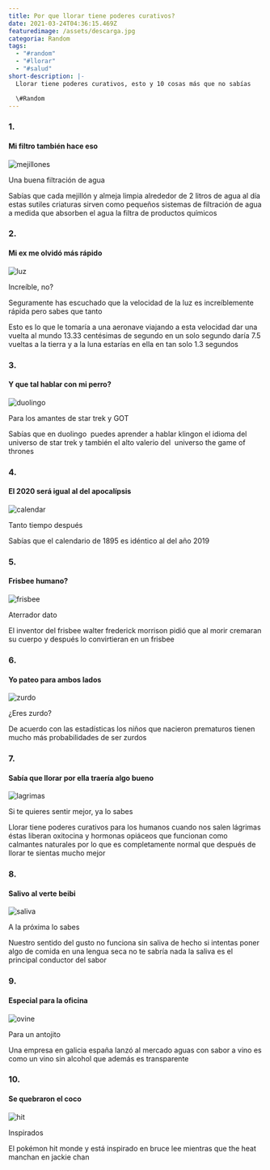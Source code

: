 ```yaml
---
title: Por que llorar tiene poderes curativos?
date: 2021-03-24T04:36:15.469Z
featuredimage: /assets/descarga.jpg
categoria: Random
tags:
  - "#random"
  - "#llorar"
  - "#salud"
short-description: |-
  Llorar tiene poderes curativos, esto y 10 cosas más que no sabías

  \#Random
---
```

### 1.

#### Mi filtro también hace eso

![mejillones](/assets/descarga-1-.jpg "mejillones")

Una buena filtración de agua <br>

Sabías que cada mejillón y almeja limpia alrededor de 2 litros de agua al día estas sutiles criaturas sirven como pequeños sistemas de filtración de agua a medida que absorben el agua la filtra de productos químicos

### 2.

#### Mi ex me olvidó más rápido

![luz](/assets/1_xvrmzqtgg5bppyt56iygkw.jpeg "luz")

Increíble, no?<br>

Seguramente has escuchado que la velocidad de la luz es increíblemente rápida pero sabes que tanto<br>

Esto es lo que le tomaría a una aeronave viajando a esta velocidad dar una vuelta al mundo 13.33 centésimas de segundo en un solo segundo daría 7.5 vueltas a la tierra y a la luna estarías en ella en tan solo 1.3 segundos

### 3.

#### Y que tal hablar con mi perro?

![duolingo](/assets/unnamed.jpg "duolingo")

Para los amantes de star trek y GOT<br>

Sabías que en duolingo  puedes aprender a hablar klingon el idioma del universo de star trek y también el alto valerio del  universo the game of thrones

### 4.

#### El 2020 será igual al del apocalípsis

![calendar](/assets/jrcserm.jpg "calendar")

Tanto tiempo después <br>

Sabías que el calendario de 1895 es idéntico al del año 2019

### 5.

#### Frisbee humano?

![frisbee](/assets/1200px-walter_frederick_morrison.jpg "frisbee")

Aterrador dato <br>

El inventor del frisbee walter frederick morrison pidió que al morir cremaran su cuerpo y después lo convirtieran en un frisbee

### 6.

#### Yo pateo para ambos lados

![zurdo](/assets/descarga-2-.jpg "zurdo")

¿Eres zurdo?<br>

De acuerdo con las estadísticas los niños que nacieron prematuros tienen mucho más probabilidades de ser zurdos

### 7.

#### Sabía que llorar por ella traería algo bueno

![lagrimas](/assets/descarga.jpg "lagrimas")

Si te quieres sentir mejor, ya lo sabes <br>

Llorar tiene poderes curativos para los humanos cuando nos salen lágrimas éstas liberan oxitocina y hormonas opiáceos que funcionan como calmantes naturales por lo que es completamente normal que después de llorar te sientas mucho mejor

### 8.

#### Salivo al verte beibi

![saliva](/assets/descarga-3-.jpg "saliva")

A la próxima lo sabes <br>

Nuestro sentido del gusto no funciona sin saliva de hecho si intentas poner algo de comida en una lengua seca no te sabría nada la saliva es el principal conductor del sabor

### 9.

#### Especial para la oficina

![ovine](/assets/71jmfaiyrrl._sl1500_.jpg "ovine")

Para un antojito<br>

Una empresa en galicia españa lanzó al mercado aguas con sabor a vino es como un vino sin alcohol que además es transparente

### 10.

#### Se quebraron el coco

![hit](/assets/captura-de-pantalla-2021-03-23-225318.jpg "hit")

Inspirados <br>

El pokémon hit monde y está inspirado en bruce lee mientras que the heat manchan en jackie chan